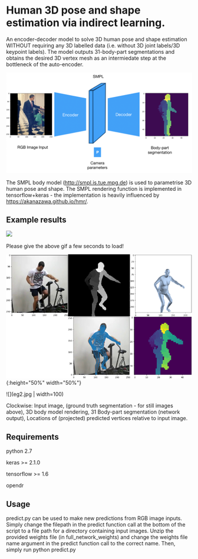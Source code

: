 # Human 3D pose and shape estimation via indirect learning.

An encoder-decoder model to solve 3D human pose and shape estimation WITHOUT requiring any 3D labelled data (i.e. without 3D joint labels/3D keypoint labels). The model outputs 31-body-part segmentations and obtains the desired 3D vertex mesh as an intermiedate step at the bottleneck of the auto-encoder.

![](network.jpg)

The SMPL body model (http://smpl.is.tue.mpg.de) is used to parametrise 3D human pose and shape. The SMPL rendering function is implemented in tensorflow+keras - the implementation is heavily influenced by https://akanazawa.github.io/hmr/. 

## Example results
![](my_vid2_result.gif)

Please give the above gif a few seconds to load!

![](eg1.jpg){:height="50%" width="50%"}

![](eg2.jpg | width=100)

Clockwise: Input image, (ground truth segmentation - for still images above), 3D body model rendering, 31 Body-part segmentation (network output), Locations of (projected) predicted vertices relative to input image.

## Requirements

python 2.7

keras >= 2.1.0

tensorflow >= 1.6

opendr

## Usage

predict.py can be used to make new predictions from RGB image inputs. Simply change the filepath in the predict function call at the bottom of the script to a file path for a directory containing input images. Unzip the provided weights file (in full_network_weights) and change the weights file name argument in the predict function call to the correct name. Then, simply run
    python predict.py

